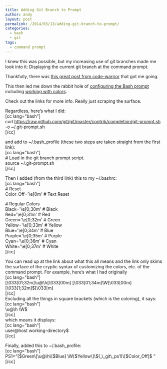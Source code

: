 ```yaml
---
title: Adding Git Branch to Prompt
author: andy
layout: post
permalink: /2014/03/13/adding-git-branch-to-prompt/
categories:
  - bash
  - git
tags:
  - command prompt
---
```

I knew this was possible, but my increasing use of git branches made me look into it: Displaying the current git branch at the command prompt.

Thankfully, there was <a href="http://code-worrier.com/blog/git-branch-in-bash-prompt/" target="_blank">this great post from code-warrior</a> that got me going.

This then led me down the rabbit hole of <a href="http://code-worrier.com/blog/git-branch-in-bash-prompt/" target="_blank">configuring the Bash prompt</a> including <a href="https://wiki.archlinux.org/index.php/Color_Bash_Prompt" target="_blank">working with colors</a>.

Check out the links for more info. Really just scraping the surface.

Regardless, here&#8217;s what I did:  
[cc lang="bash"]  
curl https://raw.github.com/git/git/master/contrib/completion/git-prompt.sh -o ~/.git-prompt.sh  
[/cc]

and add to ~/.bash_profile (these two steps are taken straight from the first link):  
[cc lang="bash"]  
\# Load in the git branch prompt script.  
source ~/.git-prompt.sh  
[/cc]

Then I added (from the third link) this to my ~/.bashrc:  
[cc lang="bash"]  
\# Reset  
Color_Off=&#8217;\e[0m' # Text Reset

\# Regular Colors  
Black='\e[0;30m' # Black  
Red='\e[0;31m' # Red  
Green='\e[0;32m' # Green  
Yellow='\e[0;33m' # Yellow  
Blue='\e[0;34m' # Blue  
Purple='\e[0;35m' # Purple  
Cyan='\e[0;36m' # Cyan  
White='\e[0;37m' # White  
[/cc]

You can read up at the link about what this all means and the link only skims the surface of the cryptic syntax of customizing the colors, etc. of the command prompt. For example, here&#8217;s what I had originally  
[cc lang="bash"]  
\[\033[01;32m\]\u@\h\[\033[00m\] \[\033[01;34m\]\W\[\033[00m\]\[\033[1;32m\]\$\[\033[m\]  
[/cc]  
Excluding all the things in square brackets (which is the coloring), it says:  
[cc lang="bash"]  
\u@\h \W\$  
[/cc]  
which means it displays:  
[cc lang="bash"]  
user@host working-directory$  
[/cc]

Finally, added this to ~/.bash_profile:  
[cc lang="bash"]  
PS1=&#8221;\[$Green\]\u@\h\[$Blue\] \W\[$Yellow\]\$(_\_git\_ps1)\[$Color_Off\]\$ &#8221;  
[/cc]